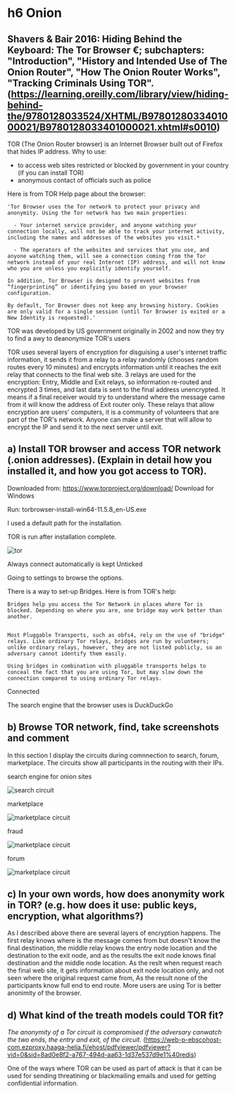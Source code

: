 # h6 Onion

## Shavers & Bair 2016: Hiding Behind the Keyboard: The Tor Browser €; subchapters: "Introduction", "History and Intended Use of The Onion Router", "How The Onion Router Works", "Tracking Criminals Using TOR". (https://learning.oreilly.com/library/view/hiding-behind-the/9780128033524/XHTML/B9780128033401000021/B9780128033401000021.xhtml#s0010)

TOR (The Onion Router browser) is an Internet Browser built out of Firefox that hides IP address.
Why to use:
- to access web sites restricted or blocked by government in your country (if you can install TOR)
- anonymous contact of officials such as police

Here is from TOR Help page about the browser:
```
'Tor Browser uses the Tor network to protect your privacy and anonymity. Using the Tor network has two main properties:

  - Your internet service provider, and anyone watching your connection locally, will not be able to track your internet activity, including the names and addresses of the websites you visit.*

  - The operators of the websites and services that you use, and anyone watching them, will see a connection coming from the Tor network instead of your real Internet (IP) address, and will not know who you are unless you explicitly identify yourself.  

In addition, Tor Browser is designed to prevent websites from “fingerprinting” or identifying you based on your browser configuration.

By default, Tor Browser does not keep any browsing history. Cookies are only valid for a single session (until Tor Browser is exited or a New Identity is requested).'
```
TOR was developed by US government originally in 2002 and now they try to find a awy to deanonymize TOR's users

TOR uses several layers of encryption for disguising a user's internet traffic information, it sends it from a relay to a relay randomly (chooses random routes every 10 minutes) and encrypts information until it reaches the exit relay that connects to the final web site. 3 relays are used for the encryption: Entry, Middle and Exit relays, so information re-routed and encrypted 3 times, and last data is sent to the final address unencrypted. It means if a final receiver would try to understand where the message came from it will know the address of Exit router only.
These relays that allow encryption are users' computers, it is a community of volunteers that are part of the TOR's network. Anyone can make a server that will allow to encrypt the IP and send it to the next server until exit.

## a) Install TOR browser and access TOR network (.onion addresses). (Explain in detail how you installed it, and how you got access to TOR).

Downloaded from: https://www.torproject.org/download/
Download for Windows

Run: torbrowser-install-win64-11.5.8_en-US.exe

I used a default path for the installation.

TOR is run after installation complete.

![tor](TOR_HOME.png)

Always connect automatically is kept Unticked

Going to settings to browse the options.

There is a way to set-up Bridges. Here is from TOR's help:

```
Bridges help you access the Tor Network in places where Tor is blocked. Depending on where you are, one bridge may work better than another.


Most Pluggable Transports, such as obfs4, rely on the use of "bridge" relays. Like ordinary Tor relays, bridges are run by volunteers; unlike ordinary relays, however, they are not listed publicly, so an adversary cannot identify them easily.

Using bridges in combination with pluggable transports helps to conceal the fact that you are using Tor, but may slow down the connection compared to using ordinary Tor relays.
```
Connected

The search engine that the browser uses is DuckDuckGo

## b) Browse TOR network, find, take screenshots and comment

In this section I display the circuits during comnnection to search, forum, marketplace. The circuits show all participants in the routing with their IPs.

search engine for onion sites

![search circuit](search.png)

marketplace

![marketplace circuit](marketplace.png)

fraud

![marketplace circuit](fraud.png)

forum

![marketplace circuit](forum.png)


## c) In your own words, how does anonymity work in TOR? (e.g. how does it use: public keys, encryption, what algorithms?)

As I described above there are several layers of encryption happens. The first relay knows where is the message comes from but doesn't know the final destination, the middle relay knows the entry node location and the destination to the exit node, and as the results the exit node knows final destination and the middle node location. As the reslt when request reach the final web site, it gets information about exit node location only, and not seen where the original request came from, As the result none of the participants know full end to end route. More users are using Tor is better anonimity of the browser.


## d) What kind of the treath models could TOR fit?

*The anonymity of a Tor circuit is compromised if the adversary canwatch the two ends, the entry and exit, of the circuit.* (https://web-p-ebscohost-com.ezproxy.haaga-helia.fi/ehost/pdfviewer/pdfviewer?vid=0&sid=8ad0e8f2-a767-494d-aa63-1d37e537d9e1%40redis)

One of the ways where TOR can be used as part of attack is that it can be used for sending threatining or blackmailing emails and used for getting confidential information.





